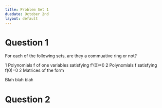 ```yaml
---
title: Problem Set 1
duedate: October 2nd
layout: default
---
```




Question 1
==========

For each of the following sets, are they a commuative ring or not?

 1 Polynomials f of one variables satisfying f'(0)=0
 2 Polynomials f satisfying f(0)=0
 2 Matrices of the form 




Blah blah blah

Question 2
==========